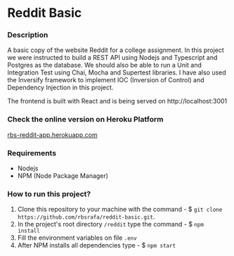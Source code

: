 # Reddit Basic

### Description
A basic copy of the website Reddit for a college assignment. In this project we were instructed to build a REST API using Nodejs and Typescript and Postgres as the database. We should also be able to run a Unit and Integration Test using Chai, Mocha and Supertest libraries. I have also used the Inversify framework to implement IOC (Inversion of Control) and Dependency Injection in this project.

The frontend is built with React and is being served on http://localhost:3001

### Check the online version on Heroku Platform
[rbs-reddit-app.herokuapp.com](https://rbs-reddit-app.herokuapp.com/ "RBS Reddit Web App")


### Requirements
* Nodejs
* NPM (Node Package Manager)

### How to run this project?
1. Clone this repository to your machine with the command - $ `git clone https://github.com/rbsrafa/reddit-basic.git`.
1. In the project's root directory `/reddit` type the command - $ `npm install`
1. Fill the environment variables on file `.env`
1. After NPM installs all dependencies type - $ `npm start`